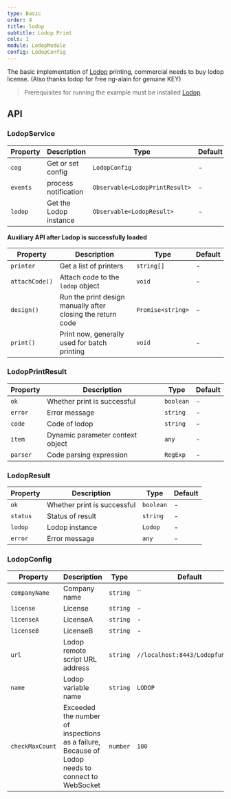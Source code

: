 ```yaml
---
type: Basic
order: 4
title: lodop
subtitle: Lodop Print
cols: 1
module: LodopModule
config: LodopConfig
---
```


The basic implementation of [Lodop](http://c-lodop.com/) printing, commercial needs to buy lodop license. (Also thanks lodop for free ng-alain for genuine KEY)

> Prerequisites for running the example must be installed [Lodop](http://c-lodop.com/download.html).

## API

### LodopService

Property | Description | Type | Default
----|------|-----|------
`cog` | Get or set config | `LodopConfig` | -
`events` | process notification | `Observable<LodopPrintResult>` | -
`lodop` | Get the Lodop instance | `Observable<LodopResult>` | -

**Auxiliary API after Lodop is successfully loaded**

Property | Description | Type | Default
----|------|-----|------
`printer` | Get a list of printers  | `string[]` | -
`attachCode()` | Attach code to the `lodop` object  | `void` | -
`design()` | Run the print design manually after closing the return code | `Promise<string>` | -
`print()` | Print now, generally used for batch printing | `void` | -

### LodopPrintResult

Property | Description | Type | Default
----|------|-----|------
`ok` | Whether print is successful | `boolean` | -
`error` | Error message | `string` | -
`code` | Code of lodop | `string` | -
`item` | Dynamic parameter context object | `any` | -
`parser` | Code parsing expression | `RegExp` | -

### LodopResult

Property | Description | Type | Default
----|------|-----|------
`ok` | Whether print is successful | `boolean` | -
`status` | Status of result | `string` | -
`lodop` | Lodop instance | `Lodop` | -
`error` | Error message | `any` | -

### LodopConfig

Property | Description | Type | Default
----|------|-----|------
`companyName` | Company name | `string` | ``
`license` | License | `string` | -
`licenseA` | LicenseA | `string` | -
`licenseB` | LicenseB | `string` | -
`url` | Lodop remote script URL address | `string` | `//localhost:8443/Lodopfuncs.js`
`name` | Lodop variable name | `string` | `LODOP`
`checkMaxCount` | Exceeded the number of inspections as a failure, Because of Lodop needs to connect to WebSocket | `number` | `100`
